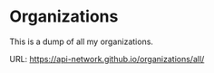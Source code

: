 # Organizations
This is a dump of all my organizations.

URL: https://api-network.github.io/organizations/all/
